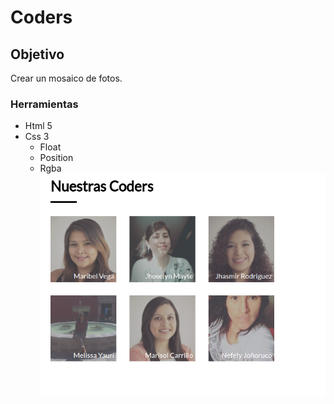 # Coders 
## Objetivo
Crear un mosaico de fotos.
### Herramientas
* Html 5
* Css 3
    * Float
    * Position
    * Rgba
![recursos](assets/images/coders.png)